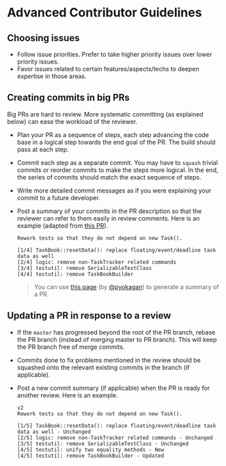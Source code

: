 # Advanced Contributor Guidelines

## Choosing issues

* Follow issue priorities. Prefer to take higher priority issues over lower priority issues.
* Favor issues related to certain features/aspects/techs to deepen expertise in those areas. 
 
## Creating commits in big PRs

Big PRs are hard to review. More systematic committing (as explained below) can ease the workload of the reviewer.
 
* Plan your PR as a sequence of steps, each step advancing the code base in a logical step towards 
  the end goal of the PR. The build should pass at each step.
* Commit each step as a separate commit. You may have to `squash` trivial commits or reorder commits to make the steps
  more logical. In the end, the series of commits should match the exact sequence of steps.
* Write more detailed commit messages as if you were explaining your commit to a future developer.
* Post a summary of your commits in the PR description so that the reviewer can refer to them easily in review comments.
  Here is an example (adapted from [this PR](https://github.com/CS2103AUG2016-T11-C4/main/pull/120)). 
  
  ```
  Rework tests so that they do not depend on new Task().
  
  [1/4] TaskBook::resetData(): replace floating/event/deadline task data as well
  [2/4] logic: remove non-TaskTracker related commands
  [3/4] testutil: remove SerializableTestClass
  [4/4] testutil: remove TaskBookBuilder
  ```
  
  > You can use [this page](https://pyokagan.github.io/prsummary-generator/) 
  > (by [@pyokagan](https://github.com/pyokagan/)) to generate a summary of a PR.
  
## Updating a PR in response to a review
  
* If the `master` has progressed beyond the root of the PR branch, rebase the PR branch 
  (instead of merging master to PR branch). This will keep the PR branch free of merge commits.
* Commits done to fix problems mentioned in the review should be squashed onto the relevant existing commits in the 
  branch (if applicable).
* Post a new commit summary (if applicable) when the PR is ready for another review. Here is an example.

  ```
  v2
  Rework tests so that they do not depend on new Task().
  
  [1/5] TaskBook::resetData(): replace floating/event/deadline task data as well - Unchanged
  [2/5] logic: remove non-TaskTracker related commands - Unchanged
  [3/5] testutil: remove SerializableTestClass - Unchanged
  [4/5] testutil: unify two equality methods - New
  [4/5] testutil: remove TaskBookBuilder - Updated
  ```